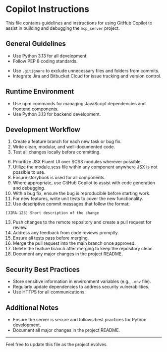 # Copilot Instructions

This file contains guidelines and instructions for using GitHub Copilot to assist in building and debugging the `mcp_server` project.

## General Guidelines
- Use Python 3.13 for all development.
- Follow PEP 8 coding standards.
<!-- - Ensure all dependencies are listed in `requirements.txt`. -->
- Use `.gitignore` to exclude unnecessary files and folders from commits.
- Integrate Jira and Bitbucket Cloud for issue tracking and version control.

## Runtime Environment
- Use npm commands for managing JavaScript dependencies and frontend components.
- Use Python 3.13 for backend development.

## Development Workflow
1. Create a feature branch for each new task or bug fix.
2. Write clean, modular, and well-documented code.
3. Test all changes locally before committing.
<!-- 4. Implement Fluent UI from the `@fluentui/react` library for the frontend. -->
<!-- 5. Implement the "useSPFxTheme" hook on any front-end components that require it. -->
6. Prioritize JSX Fluent UI over SCSS modules wherever possible.
7. Utilize the module.scss file within any component anywhere JSX is not possible to use.
8. Ensure storybook is used for all components.
9. Where appropriate, use GitHub Copilot to assist with code generation and debugging.
10. With a bug fix, ensure the bug is reproducible before starting work.
11. For new features, write unit tests to cover the new functionality.
12. Use descriptive commit messages that follow the format:
   ```
   [JIRA-123] Short description of the change
   ```
13. Push changes to the remote repository and create a pull request for review.
14. Address any feedback from code reviews promptly.
15. Ensure all tests pass before merging.
16. Merge the pull request into the main branch once approved.
17. Delete the feature branch after merging to keep the repository clean.
18. Document any major changes in the project README.

## Security Best Practices
- Store sensitive information in environment variables (e.g., `.env` file).
- Regularly update dependencies to address security vulnerabilities.
- Use HTTPS for all communications.

## Additional Notes
- Ensure the server is secure and follows best practices for Python development.
- Document all major changes in the project README.

---

Feel free to update this file as the project evolves.
